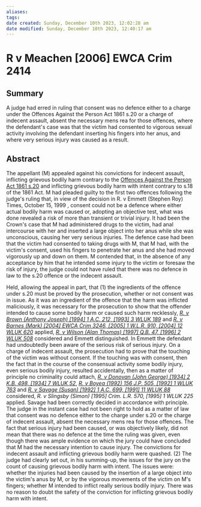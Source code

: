 ```yaml
---
aliases: 
tags: 
date created: Sunday, December 10th 2023, 12:02:28 am
date modified: Sunday, December 10th 2023, 12:40:17 am
---
```


# R v Meachen [2006] EWCA Crim 2414

## Summary

A judge had erred in ruling that consent was no defence either to a charge under the Offences Against the Person Act 1861 s.20 or a charge of indecent assault, absent the necessary mens rea for those offences, where the defendant's case was that the victim had consented to vigorous sexual activity involving the defendant inserting his fingers into her anus, and where very serious injury was caused as a result.

## Abstract

The appellant (M) appealed against his convictions for indecent assault, inflicting grievous bodily harm contrary to the [Offences Against the Person Act 1861 s.20](https://uk.westlaw.com/Document/I0BF9A7E1E44811DA8D70A0E70A78ED65/View/FullText.html?originationContext=document&transitionType=DocumentItem&ppcid=00c766d55de54db7827b715cadab9746&contextData=(sc.Default)) and inflicting grievous bodily harm with intent contrary to s.18 of the 1861 Act. M had pleaded guilty to the first two offences following the judge's ruling that, in view of the decision in R. v Emmett (Stephen Roy) Times, October 15, 1999 , consent could not be a defence where either actual bodily harm was caused or, adopting an objective test, what was done revealed a risk of more than transient or trivial injury. It had been the Crown's case that M had administered drugs to the victim, had anal intercourse with her and inserted a large object into her anus while she was unconscious, causing her very serious injuries. The defence case had been that the victim had consented to taking drugs with M, that M had, with the victim's consent, used his fingers to penetrate her anus and she had moved vigorously up and down on them. M contended that, in the absence of any acceptance by him that he intended some injury to the victim or foresaw the risk of injury, the judge could not have ruled that there was no defence in law to the s.20 offence or the indecent assault.

Held, allowing the appeal in part, that (1) the ingredients of the offence under s.20 must be proved by the prosecution, whether or not consent was in issue. As it was an ingredient of the offence that the harm was inflicted maliciously, it was necessary for the prosecution to show that the offender intended to cause some bodily harm or caused such harm recklessly, _[R. v Brown (Anthony Joseph) [1994] 1 A.C. 212, [1993] 3 WLUK 189](https://uk.westlaw.com/Document/I38DEA0F0E42811DA8FC2A0F0355337E9/View/FullText.html?originationContext=document&transitionType=DocumentItem&ppcid=00c766d55de54db7827b715cadab9746&contextData=(sc.Default))_ and _[R. v Barnes (Mark) [2004] EWCA Crim 3246, [2005] 1 W.L.R. 910, [2004] 12 WLUK 620](https://uk.westlaw.com/Document/I330066A0E42811DA8FC2A0F0355337E9/View/FullText.html?originationContext=document&transitionType=DocumentItem&ppcid=00c766d55de54db7827b715cadab9746&contextData=(sc.Default))_ applied, _[R. v Wilson (Alan Thomas) [1997] Q.B. 47, [1996] 2 WLUK 508](https://uk.westlaw.com/Document/I74200050E42811DA8FC2A0F0355337E9/View/FullText.html?originationContext=document&transitionType=DocumentItem&ppcid=00c766d55de54db7827b715cadab9746&contextData=(sc.Default))_ considered and Emmett distinguished. In Emmett the defendant had undoubtedly been aware of the serious risk of serious injury. On a charge of indecent assault, the prosecution had to prove that the touching of the victim was without consent. If the touching was with consent, then the fact that in the course of the consensual activity some bodily injury, even serious bodily injury, resulted accidentally, then as a matter of principle no criminality could attach, _[R. v Donovan (John George) [1934] 2 K.B. 498, [1934] 7 WLUK 52](https://uk.westlaw.com/Document/I423E87F0E42811DA8FC2A0F0355337E9/View/FullText.html?originationContext=document&transitionType=DocumentItem&ppcid=00c766d55de54db7827b715cadab9746&contextData=(sc.Default))_, _[R. v Boyea (1992) 156 J.P. 505, [1992] 1 WLUK 763](https://uk.westlaw.com/Document/I84617F80E43611DA8FC2A0F0355337E9/View/FullText.html?originationContext=document&transitionType=DocumentItem&ppcid=00c766d55de54db7827b715cadab9746&contextData=(sc.Default))_ and _[R. v Savage (Susan) [1992] 1 A.C. 699, [1991] 11 WLUK 88](https://uk.westlaw.com/Document/I65112C60E42811DA8FC2A0F0355337E9/View/FullText.html?originationContext=document&transitionType=DocumentItem&ppcid=00c766d55de54db7827b715cadab9746&contextData=(sc.Default))_ considered, _R. v Slingsby (Simon) [1995] Crim. L.R. 570, [1995] 1 WLUK 225_ applied. Savage had been correctly decided in accordance with principle. The judge in the instant case had not been right to hold as a matter of law that consent was no defence either to the charge under s.20 or the charge of indecent assault, absent the necessary mens rea for those offences. The fact that serious injury had been caused, or was objectively likely, did not mean that there was no defence at the time the ruling was given, even though there was ample evidence on which the jury could have concluded that M had the necessary intention to cause injury. The convictions for indecent assault and inflicting grievous bodily harm were quashed. (2) The judge had clearly set out, in his summing-up, the issues for the jury on the count of causing grievous bodily harm with intent. The issues were: whether the injuries had been caused by the insertion of a large object into the victim's anus by M, or by the vigorous movements of the victim on M's fingers; whether M intended to inflict really serious bodily injury. There was no reason to doubt the safety of the conviction for inflicting grievous bodily harm with intent.
